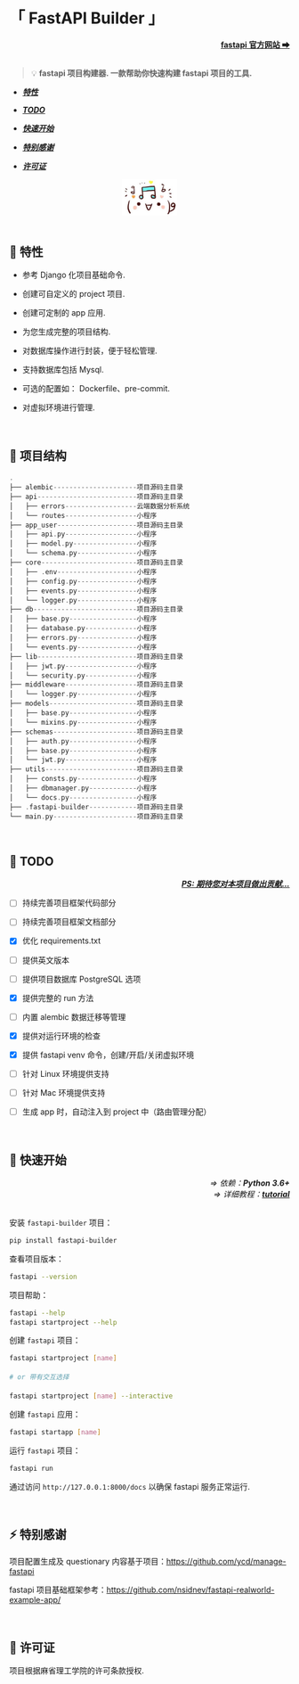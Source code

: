 # 「 FastAPI Builder 」

<div align="right">
    <a href="https://fastapi.tiangolo.com/zh/"><b>fastapi 官方网站 ➡</b></a>
</div>

<br>

> 💡 **fastapi 项目构建器. 一款帮助你快速构建 fastapi 项目的工具.**

+ ***[特性](#-特性)***

+ ***[TODO](#-todo)***

+ ***[快速开始](#-快速开始)***

+ ***[特别感谢](#-特别感谢)***

+ ***[许可证](#-许可证)***

<div align="center">
    <img src="https://github.com/fmw666/my-image-file/blob/master/images/cute/small-cute-8.jpg" width=100>
</div>

<br>

## 💬 特性

+ 参考 Django 化项目基础命令.

+ 创建可自定义的 project 项目.

+ 创建可定制的 app 应用.

+ 为您生成完整的项目结构.

+ 对数据库操作进行封装，便于轻松管理.

+ 支持数据库包括 Mysql.

+ 可选的配置如： Dockerfile、pre-commit.

+ 对虚拟环境进行管理.

<br>

## 📁 项目结构

```c
.
├── alembic---------------------项目源码主目录
├── api-------------------------项目源码主目录
│   ├── errors------------------云端数据分析系统
│   └── routes------------------小程序
├── app_user--------------------项目源码主目录
│   ├── api.py------------------小程序
│   ├── model.py----------------小程序
│   └── schema.py---------------小程序
├── core------------------------项目源码主目录
│   ├── .env--------------------小程序
│   ├── config.py---------------小程序
│   ├── events.py---------------小程序
│   └── logger.py---------------小程序
├── db--------------------------项目源码主目录
│   ├── base.py-----------------小程序
│   ├── database.py-------------小程序
│   ├── errors.py---------------小程序
│   └── events.py---------------小程序
├── lib-------------------------项目源码主目录
│   ├── jwt.py------------------小程序
│   └── security.py-------------小程序
├── middleware------------------项目源码主目录
│   └── logger.py---------------小程序
├── models----------------------项目源码主目录
│   ├── base.py-----------------小程序
│   └── mixins.py---------------小程序
├── schemas---------------------项目源码主目录
│   ├── auth.py-----------------小程序
│   ├── base.py-----------------小程序
│   └── jwt.py------------------小程序
├── utils-----------------------项目源码主目录
│   ├── consts.py---------------小程序
│   ├── dbmanager.py------------小程序
│   └── docs.py-----------------小程序
├── .fastapi-builder------------项目源码主目录
└── main.py---------------------项目源码主目录
```

<br>

## 🎯 TODO

<div align="right"><i><b><a href="#no-reply">PS: 期待您对本项目做出贡献...</a></b></i></div>

+ [ ] 持续完善项目框架代码部分

+ [ ] 持续完善项目框架文档部分

+ [x] 优化 requirements.txt

+ [ ] 提供英文版本

+ [ ] 提供项目数据库 PostgreSQL 选项

+ [x] 提供完整的 run 方法

+ [ ] 内置 alembic 数据迁移等管理

+ [x] 提供对运行环境的检查

+ [x] 提供 fastapi venv 命令，创建/开启/关闭虚拟环境

+ [ ] 针对 Linux 环境提供支持

+ [ ] 针对 Mac 环境提供支持

+ [ ] 生成 app 时，自动注入到 project 中（路由管理分配）

<br>

## 🚀 快速开始

<div align="right">
<i>=> 依赖：<b>Python 3.6+</b></i>
<br>
<i>=> 详细教程：<b><a href="docs/tutorial.md">tutorial</a></b></i>
</div>
<br>

安装 `fastapi-builder` 项目：

```sh
pip install fastapi-builder
```

查看项目版本：

```sh
fastapi --version
```

项目帮助：

```sh
fastapi --help
fastapi startproject --help
```

创建 `fastapi` 项目：

```sh
fastapi startproject [name]

# or 带有交互选择

fastapi startproject [name] --interactive
```

创建 `fastapi` 应用：

```sh
fastapi startapp [name]
```

运行 `fastapi` 项目：

```sh
fastapi run
```

通过访问 `http://127.0.0.1:8000/docs` 以确保 fastapi 服务正常运行.

<br>

## ⚡ 特别感谢

项目配置生成及 questionary 内容基于项目：<https://github.com/ycd/manage-fastapi>

fastapi 项目基础框架参考：<https://github.com/nsidnev/fastapi-realworld-example-app/>

<br>

## 🚩 许可证

项目根据麻省理工学院的许可条款授权.
